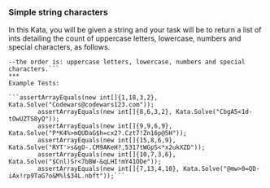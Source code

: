 ### Simple string characters

In this Kata, you will be given a string and your task will be to return a list of ints detailing the count of uppercase letters, lowercase, numbers and special characters, as follows.

```Solve("*'&ABCDabcde12345") = [4,5,5,3]. 
--the order is: uppercase letters, lowercase, numbers and special characters.```
***
Example Tests: 

```assertArrayEquals(new int[]{1,18,3,2}, Kata.Solve("Codewars@codewars123.com"));
        assertArrayEquals(new int[]{8,6,3,2}, Kata.Solve("CbgA5<1d-tOwUZTS8yQ"));
        assertArrayEquals(new int[]{9,9,6,9}, Kata.Solve("P*K4%>mQUDaG$h=cx2?.Czt7!Zn16p@5H"));
        assertArrayEquals(new int[]{15,8,6,9}, Kata.Solve("RYT'>s&gO-.CM9AKeH?,5317tWGpS<*x2ukXZD"));
        assertArrayEquals(new int[]{10,7,3,6}, Kata.Solve("$Cnl)Sr<7bBW-&qLHI!mY41ODe"));
        assertArrayEquals(new int[]{7,13,4,10}, Kata.Solve("@mw>0=QD-iAx!rp9TaG?o&M%l$34L.nbft"));```